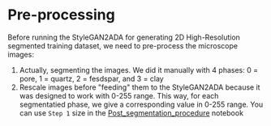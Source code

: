 # Pre-processing  

Before running the StyleGAN2ADA for generating 2D High-Resolution segmented training dataset, we need to pre-process the microscope images:  

1. Actually, segmenting the images. We did it manually with 4 phases: 0 = pore, 1 = quartz, 2 = fesdspar, and 3 = clay
2. Rescale images before "feeding" them to the StyleGAN2ADA because it was designed to work with 0-255 range. This way, for each segmentatied phase, we give a corresponding value in 0-255 range. You can use ```Step 1``` size in the [Post_segmentation_procedure](Post_segmentation_procedure) notebook
